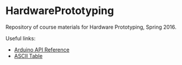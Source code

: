 # HardwarePrototyping
Repository of course materials for Hardware Prototyping, Spring 2016.

Useful links:
<ul>
  <li><a href="https://www.arduino.cc/en/Reference/HomePage">Arduino API Reference</a></li>
  <li><a href="http://asciitable.com">ASCII Table</a></li>
</ul>
